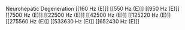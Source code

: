 Neurohepatic Degeneration
[[160 Hz (E)]]
[[550 Hz (E)]]
[[950 Hz (E)]]
[[7500 Hz (E)]]
[[22500 Hz (E)]]
[[42500 Hz (E)]]
[[125220 Hz (E)]]
[[275560 Hz (E)]]
[[533630 Hz (E)]]
[[652430 Hz (E)]]